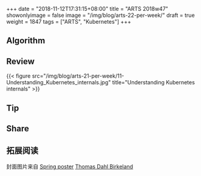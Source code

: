 +++
date = "2018-11-12T17:31:15+08:00"
title = "ARTS 2018w47"
showonlyimage = false
image = "/img/blog/arts-22-per-week/"
draft = true
weight = 1847
tags = ["ARTS", "Kubernetes"]
+++

<!--more-->

## Algorithm

## Review 

{{< figure src="/img/blog/arts-21-per-week/11-Understanding_Kubernetes_internals.jpg" title="Understanding Kubernetes internals" >}}

## Tip

## Share

## 拓展阅读

封面图片来自 [Spring poster](https://dribbble.com/shots/2606416-Spring-poster) <a href="https://dribbble.com/dahlbirkeland"><i class="fa fa-dribbble" aria-hidden="true"></i> Thomas Dahl Birkeland</a>